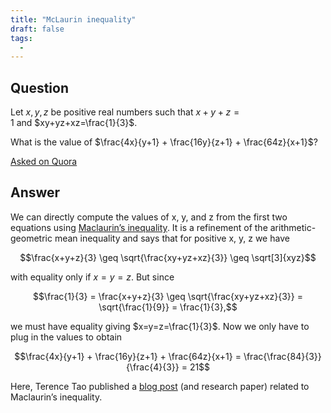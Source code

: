```yaml
---
title: "McLaurin inequality"
draft: false
tags:
  - 
---
```

 
## Question
Let $x, y, z$ be positive real numbers such that $x+y+z=1$ and $xy+yz+xz=\frac{1}{3}$.

What is the value of $\frac{4x}{y+1} + \frac{16y}{z+1} + \frac{64z}{x+1}$?

[Asked on Quora](https://www.quora.com/Let-x-y-z-be-positive-real-numbers-such-that-x-y-z-1-and-xy-yz-xz-frac-1-3-What-is-the-value-of-frac-4x-y-1-frac-16y-z-1-frac-64z-x-1)

## Answer
We can directly compute the values of x, y, and z from the first two equations using [Maclaurin’s inequality](https://en.wikipedia.org/wiki/Maclaurin%27s_inequality). It is a refinement of the arithmetic-geometric mean inequality and says that for positive x, y, z we have

$$\frac{x+y+z}{3} \geq \sqrt{\frac{xy+yz+xz}{3}} \geq \sqrt[3]{xyz}$$

with equality only if $x=y=z$. But since

$$\frac{1}{3} = \frac{x+y+z}{3} \geq \sqrt{\frac{xy+yz+xz}{3}} = \sqrt{\frac{1}{9}} = \frac{1}{3},$$

we must have equality giving $x=y=z=\frac{1}{3}$. Now we only have to plug in the values to obtain

$$\frac{4x}{y+1} + \frac{16y}{z+1} + \frac{64z}{x+1} = \frac{\frac{84}{3}}{\frac{4}{3}} = 21$$

Here, Terence Tao published a [blog post](https://terrytao.wordpress.com/2023/10/10/a-maclaurin-type-inequality/) (and research paper) related to Maclaurin’s inequality.
